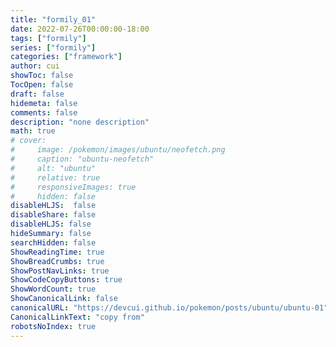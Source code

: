 ```yaml
---
title: "formily_01"
date: 2022-07-26T00:00:00-18:00
tags: ["formily"]
series: ["formily"]
categories: ["framework"]
author: cui
showToc: false
TocOpen: false
draft: false
hidemeta: false
comments: false
description: "none description"
math: true
# cover:
#     image: /pokemon/images/ubuntu/neofetch.png
#     caption: "ubuntu-neofetch"
#     alt: "ubuntu"
#     relative: true
#     responsiveImages: true
#     hidden: false
disableHLJS:  false
disableShare: false
disableHLJS: false
hideSummary: false
searchHidden: false
ShowReadingTime: true
ShowBreadCrumbs: true
ShowPostNavLinks: true
ShowCodeCopyButtons: true
ShowWordCount: true
ShowCanonicalLink: false
canonicalURL: "https://devcui.github.io/pokemon/posts/ubuntu/ubuntu-01"
CanonicalLinkText: "copy from"
robotsNoIndex: true
---
```


